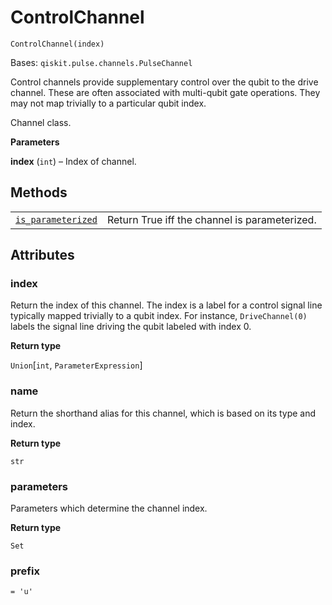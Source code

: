 # ControlChannel

<span id="undefined" />

`ControlChannel(index)`

Bases: `qiskit.pulse.channels.PulseChannel`

Control channels provide supplementary control over the qubit to the drive channel. These are often associated with multi-qubit gate operations. They may not map trivially to a particular qubit index.

Channel class.

**Parameters**

**index** (`int`) – Index of channel.

## Methods

|                                                                                                                                                                                           |                                               |
| ----------------------------------------------------------------------------------------------------------------------------------------------------------------------------------------- | --------------------------------------------- |
| [`is_parameterized`](qiskit.pulse.channels.ControlChannel.is_parameterized#qiskit.pulse.channels.ControlChannel.is_parameterized "qiskit.pulse.channels.ControlChannel.is_parameterized") | Return True iff the channel is parameterized. |

## Attributes

<span id="undefined" />

### index

Return the index of this channel. The index is a label for a control signal line typically mapped trivially to a qubit index. For instance, `DriveChannel(0)` labels the signal line driving the qubit labeled with index 0.

**Return type**

`Union`\[`int`, `ParameterExpression`]

<span id="undefined" />

### name

Return the shorthand alias for this channel, which is based on its type and index.

**Return type**

`str`

<span id="undefined" />

### parameters

Parameters which determine the channel index.

**Return type**

`Set`

<span id="undefined" />

### prefix

`= 'u'`
